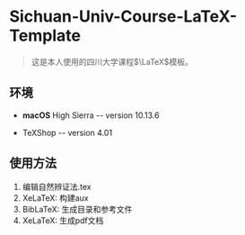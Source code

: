 # Sichuan-Univ-Course-LaTeX-Template

> 这是本人使用的四川大学课程$\LaTeX$模板。



## 环境

- **macOS** High Sierra -- version 10.13.6

- TeXShop -- version 4.01

## 使用方法

1. 编辑自然辨证法.tex
2. XeLaTeX: 构建aux
3. BibLaTeX: 生成目录和参考文件
4. XeLaTeX: 生成pdf文档